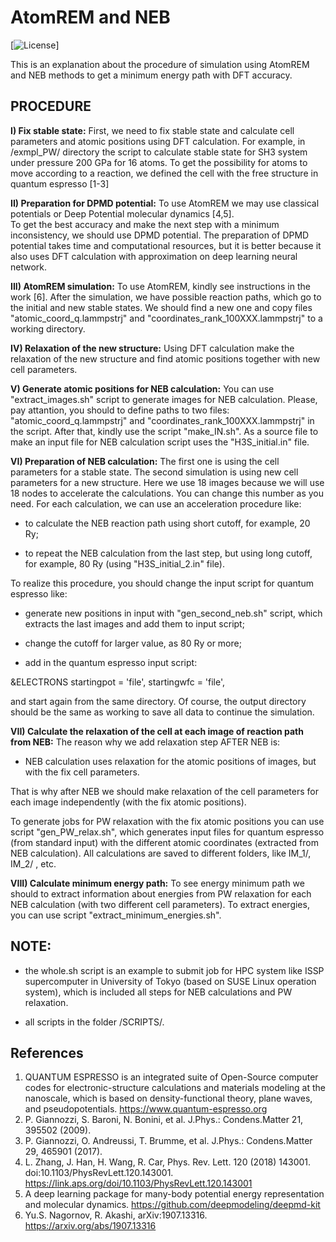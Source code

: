 AtomREM and NEB
====================

[![License](https://img.shields.io/badge/License-GPLv3-orange.svg)] 

This is an explanation about the procedure of simulation using AtomREM and NEB methods to get a minimum energy path with DFT accuracy.


PROCEDURE
---

  **I) Fix stable state:**  First, we need to fix stable state and calculate cell parameters and atomic positions using DFT calculation.
For example, in /exmpl\_PW/ directory the script to calculate stable state for SH3 system under pressure 200 GPa for 16 atoms. 
To get the possibility for atoms to move according to a reaction, we defined the cell with the free structure in quantum espresso [1-3]

  **II) Preparation for DPMD potential:** To use AtomREM we may use classical potentials or Deep Potential molecular dynamics [4,5].  
To get the best accuracy and make the next step with a minimum inconsistency, we should use DPMD potential. 
The preparation of DPMD potential takes time and computational resources, but it is better because it also uses DFT calculation with 
approximation on deep learning neural network. 

  **III) AtomREM simulation:** To use AtomREM, kindly see instructions in the work [6]. After the simulation, we have possible reaction paths, which go to the initial and new stable states.
We should find a new one and copy files "atomic\_coord\_q.lammpstrj"  and "coordinates\_rank\_100XXX.lammpstrj" to a working directory. 


  **IV) Relaxation of the new structure:** Using DFT calculation make the relaxation of the new structure and find atomic positions together with new cell parameters.


  **V) Generate atomic positions for NEB calculation:** You can use "extract\_images.sh" script to generate images for NEB calculation.
Please, pay attantion, you should to define paths to two files: "atomic\_coord\_q.lammpstrj"  and "coordinates\_rank\_100XXX.lammpstrj" in the script.
After that, kindly use the script "make\_IN.sh". As a source file to make an input file for NEB calculation script uses the "H3S\_initial.in" file.  


  **VI) Preparation of NEB calculation:** The first one is using the cell parameters for a stable state. The second simulation is using new cell parameters for a new structure.
Here we use 18 images because we will use 18 nodes to accelerate the calculations. You can change this number as you need. 
For each calculation, we can use an acceleration procedure like: 

 - to calculate the NEB reaction path using short cutoff, for example, 20 Ry;

 - to repeat the NEB calculation from the last step, but using long cutoff, for example, 80 Ry (using "H3S\_initial\_2.in" file).

 To realize this procedure, you should change the input script for quantum espresso like:

 - generate new positions in input with "gen\_second\_neb.sh" script, which extracts the last images and add them to input script;

 - change the cutoff for larger value, as 80 Ry or more;

 - add in the quantum espresso input script: 

&ELECTRONS
  startingpot = 'file',
  startingwfc = 'file',

and start again from the same directory. Of course, the output directory should be the same as working to save all data to continue the simulation.



  **VII) Calculate the relaxation of the cell at each image of reaction path from NEB:** 
 The reason why we add relaxation step AFTER NEB is: 

 - NEB calculation uses relaxation for the atomic positions of images, but with the fix cell parameters.

 That is why after NEB we should make relaxation of the cell parameters for each image independently (with the fix atomic positions). 

To generate jobs for PW relaxation with the fix atomic positions you can use script "gen\_PW\_relax.sh", which generates input files 
for quantum espresso (from standard input) with the different atomic coordinates (extracted from NEB calculation). 
All calculations are saved to different folders, like IM\_1/, IM\_2/ , etc.

  **VIII) Calculate minimum energy path:**  To see energy minimum path we should to extract information about energies from PW relaxation
for each NEB calculation (with two different cell parameters). To extract energies, you can use script "extract\_minimum\_energies.sh".


NOTE: 
---

* the whole.sh script is an example to submit job for HPC system like ISSP supercomputer in University of Tokyo (based on SUSE Linux operation system), 
which is included all steps for NEB calculations and PW relaxation. 

* all scripts in the folder /SCRIPTS/. 




References
---

1. QUANTUM ESPRESSO is an integrated suite of Open-Source computer codes for electronic-structure calculations and materials modeling 
at the nanoscale, which is based on density-functional theory, plane waves, and pseudopotentials. https://www.quantum-espresso.org
2. P. Giannozzi, S. Baroni, N. Bonini, et al. J.Phys.: Condens.Matter 21, 395502 (2009).  
3. P. Giannozzi, O. Andreussi, T. Brumme, et al. J.Phys.: Condens.Matter 29, 465901 (2017).
4. L. Zhang, J. Han, H. Wang, R. Car, Phys. Rev. Lett. 120 (2018) 143001. doi:10.1103/PhysRevLett.120.143001. https://link.aps.org/doi/10.1103/PhysRevLett.120.143001 
5. A deep learning package for many-body potential energy representation and molecular dynamics. https://github.com/deepmodeling/deepmd-kit
6. Yu.S. Nagornov, R. Akashi, arXiv:1907.13316. https://arxiv.org/abs/1907.13316


